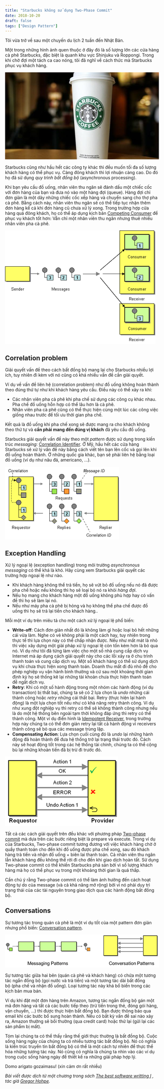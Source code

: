 ```yaml
---
title: "Starbucks không sử dụng Two-Phase Commit"
date: 2018-10-20
draft: false
tags: ["Design Pattern"]
---
```


Tôi vừa trở về sau một chuyến du lịch 2 tuần đến Nhật Bản.

Một trong những hình ảnh quen thuộc ở đây đó là số lượng lớn các cửa hàng cà phê Starbucks, đặc biệt là quanh khu vực Shinjuku và Roppongi. Trong khi chờ đợi một tách ca cao nóng, tôi đã nghĩ về cách thức mà Starbucks phục vụ khách hàng.

![Starbucks](/images/starbuck.jpg)

Starbucks cũng như hầu hết các công ty khác thì đều muốn tối đa số lượng khách hàng có thể phục vụ. Càng đông khách thì lợi nhuận càng cao. Do đó họ đã sử dụng _quy trình bất đồng bộ_ (asynchronous processing).

Khi bạn yêu cầu đồ uống, nhân viên thu ngân sẽ đánh dấu một chiếc cốc với đơn hàng của bạn và đưa nó vào một hàng đợi (queue). Hàng đợi chỉ đơn giản là một dãy những chiếc cốc xếp hàng và chuyển sang cho thợ pha cà phê. Bằng cách này, nhân viên thu ngân sẽ có thể tiếp tục nhận thêm đơn hàng kể cả khi đơn hàng cũ chưa xử lý xong. Trong trường hợp cửa hàng quá đông khách, họ có thể áp dụng kịch bản [Competing Consumer](https://www.enterpriseintegrationpatterns.com/patterns/messaging/CompetingConsumers.html) để phục vụ khách tốt hơn: Vẫn chỉ một nhân viên thu ngân nhưng thuê nhiều nhân viên pha cà phê.

![Competing consumer](/images/competing-consumers.gif)

## Correlation problem

Giải quyết vấn đề theo cách bất đồng bộ mang lại cho Starbucks nhiều lợi ích, tuy nhiên đi kèm với nó cũng có khá nhiều vấn đề cần giải quyết.

Ví dụ về vấn đề liên hệ (correlation problem) như đồ uống không hoàn thành theo đúng thứ tự như khi khách hàng yêu cầu. Điều này có thể xảy ra khi:

- Các nhân viên pha cà phê khi pha chế sử dụng các công cụ khác nhau. Pha chế đồ uống hỗn hợp có thể lâu hơn là cà phê.
- Nhân viên pha cà phê cũng có thể thực hiện cùng một lúc các công việc giống nhau trước để tối ưu thời gian pha chế.

Kết quả là đồ uống khi pha chế xong sẽ được mang ra cho khách không theo thứ tự và **cần phải mang đến đúng vị khách** đã yêu cầu đồ uống.

Starbucks giải quyết vấn đề này theo một _pattern_ được sử dụng trong kiến trúc _messaging_: [Correlation Identifier](https://www.enterpriseintegrationpatterns.com/patterns/messaging/CorrelationIdentifier.html). Ở Mỹ, hầu hết các cửa hàng Starbucks sẽ xử lý vấn đề này bằng cách viết tên bạn lên cốc và gọi lên khi đồ uống hoàn thành. Ở những quốc gia khác, bạn sẽ phải liên hệ bằng loại đồ uống (ví dụ như nâu đá, americano, ...).

![CorrelationIdentifier Solution](/images/correlationIdentifier-solution.gif)

## Exception Handling

Xử lý ngoại lệ (exception handling) trong môi trường *asynchronous messaging* có thể khá là khó. Hãy cùng xem Starbucks giải quyết các trường hợp ngoại lệ như nào.

- Khi khách hàng không thể trả tiền, họ sẽ vứt bỏ đồ uống nếu nó đã được pha chế hoặc nếu không thì họ sẽ loại bỏ nó ra khỏi _hàng đợi_.
- Nếu họ mang cho khách hàng một đồ uống không phù hợp hay có vấn đề thì họ sẽ làm lại nó.
- Nếu như máy pha cà phê bị hỏng và họ không thể pha chế được đồ uống thì họ sẽ trả lại tiền cho khách hàng..

Mỗi một ví dụ trên miêu tả cho một cách xử lý ngoại lệ phổ biến:

- **Write-off**: Cách đơn giản nhất đó là không làm gì hoặc loại bỏ hết những cái vừa làm. Nghe có vẻ không phải là một cách hay, tuy nhiên trong thực tế thì lựa chọn này có thể chấp nhận được. Nếu như mất mát là nhỏ thì việc xây dựng một giải pháp xử lý ngoại lệ còn tốn kém hơn là bỏ qua nó. Ví dụ như tôi đã từng làm việc cho một số nhà cung cấp dịch vụ Internet mà áp dụng cách giải quyết này cho các lỗi xảy ra ở chu trình thanh toán và cung cấp dịch vụ. Một số khách hàng có thể sử dụng dịch vụ khi chưa thực hiện xong thanh toán. Doanh thu mất đi đủ nhỏ để cho phép nghiệp vụ vận hành bình thường và cứ sau một khoảng thời gian định kỳ họ sẽ thống kê lại những tài khoản chưa thực hiện thanh toán để ngắt dịch vụ.
- **Retry**: Khi có một số hành động trong một nhóm các hành động (ví dụ transaction) bị thất bại, chúng ta sẽ có 2 lựa chọn là *undo* những cái thành công hoặc _retry_ những cái thất bại. Retry (thực hiện lại hành động) là một lựa chọn tốt nếu như có khả năng retry thành công. Ví dụ như xung đột nghiệp vụ thì retry có thể sẽ không thành công nhưng nếu là do một hệ thống bên ngoài tạm thời không đáp ứng thì retry có thể thành công. Một ví dụ điển hình là [Idempotent Receiver](https://www.enterpriseintegrationpatterns.com/patterns/messaging/IdempotentReceiver.html), trong trường hợp này chúng ta có thể đơn giản retry lại tất cả hành động vì receivers thành công sẽ bỏ qua các message trùng lặp.
- **Compensating Action**: Lựa chọn cuối cùng đó là _undo_ lại những hành động đã hoàn thành để đưa hệ thống trở lại trạng thái trước đó. Cách này sẽ hoạt động tốt trong các hệ thống tài chính, chúng ta có thể cộng bù lại những khoản tiền đã bị trừ đi trước đó.

![Compensating action](/images/compensating-action.png)

Tất cả các cách giải quyết trên đều khác với phương pháp [Two-phase commit](https://en.wikipedia.org/wiki/Two-phase_commit_protocol) mà dựa trên các bước riêng biệt là prepare và execute. Trong ví dụ của Starbucks, Two-phase commit tương đương với việc khách hàng chờ ở quầy thanh toán cho đến khi đồ uống được pha chế xong, sau đó khách hàng trả tiền và nhận đồ uống + biên lai thanh toán. Cả nhân viên thu ngân lẫn khách hàng đều không thể rời đi cho đến khi giao dịch hoàn tất. Sử dụng Two-phase commit có thể khiến Starbucks phá sản bởi vì số lượng khách hàng mà họ có thể phục vụ trong một khoảng thời gian là quá thấp.

Cần chú ý rằng Two-phase commit có thể làm ảnh hưởng đến cách hoạt động tự do của message (và cả khả năng mở rộng) bởi vì nó phải duy trì trạng thái của các tài nguyên trong giao dịch qua các hành động bất đồng bộ.

## Conversations

Sự tương tác trong quán cà phê là một ví dụ tốt của một pattern đơn giản nhưng phổ biến: [Conversation pattern](https://www.enterpriseintegrationpatterns.com/ramblings/09_correlation.html).

![Conversations messaging](/images/conversations-messaging.png)

Sự tương tác giữa hai bên (quán cà phê và khách hàng) có chứa một tương tác ngắn đồng bộ (gọi nước và trả tiền) và một tương tác dài bất đồng bộ (pha chế và nhận đồ uống). Loại tương tác này khá bổ biến trong các kịch bản mua bán.

Ví dụ khi đặt một đơn hàng trên Amazon, tương tác ngắn đồng bộ gán một mã đơn hàng và tất cả các bước tiếp theo (trừ tiền trong thẻ, đóng gói hàng, vận chuyển, ...) thì được thực hiện bất đồng bộ. Bạn được thông báo qua email khi các bước bổ sung hoàn thành. Nếu có bất kỳ vấn đề sai nào xảy ra, Amazon thường sẽ bồi thường (qua credit card) hoặc thử lại (gửi lại các sản phẩm bị mất).

Tóm lại chúng ta có thể thấy rằng thế giới thực thường là bất đồng bộ. Cuộc sống hàng ngày của chúng ta có nhiều tương tác bất đồng bộ. Nó có nghĩa là kiến trúc truyền tin bất đồng bộ có thể là một cách tự nhiên để thực thể hóa những tương tác này. Nó cũng có nghĩa là chúng ta nhìn vào các ví dụ trong cuộc sống hàng ngày để thiết kế ra những giải pháp hợp lý.

Domo arigato gozaimasu! (xin cảm ơn rất nhiều)

_Bài viết được dịch từ một chương trong sách [The best software writting I](https://www.enterpriseintegrationpatterns.com/ramblings/18_starbucks.html) , tác giả [Gregor Hohpe](https://www.enterpriseintegrationpatterns.com/gregor.html)._
